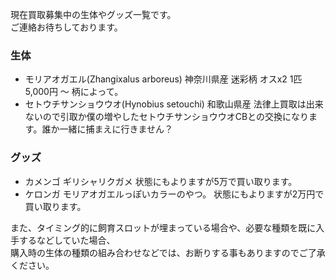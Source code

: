 ---
---

現在買取募集中の生体やグッズ一覧です。  
ご連絡お待ちしております。

### 生体

* モリアオガエル(Zhangixalus arboreus) 神奈川県産 迷彩柄 オスx2 1匹 5,000円 〜 柄によって。
* セトウチサンショウウオ(Hynobius setouchi) 和歌山県産 法律上買取は出来ないので引取か僕の増やしたセトウチサンショウウオCBとの交換になります。誰か一緒に捕まえに行きません？

### グッズ

* カメンゴ ギリシャリクガメ 状態にもよりますが5万で買い取ります。
* ケロンガ モリアオガエルっぽいカラーのやつ。 状態にもよりますが2万円で買い取ります。

また、タイミング的に飼育スロットが埋まっている場合や、必要な種類を既に入手するなどしていた場合、  
購入時の生体の種類の組み合わせなどでは、お断りする事もありますのでご了承ください。  
